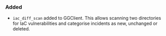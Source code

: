 ### Added

- `iac_diff_scan` added to GGClient. This allows scanning two directories for IaC vulnerabilities and categorise incidents as new, unchanged or deleted.
